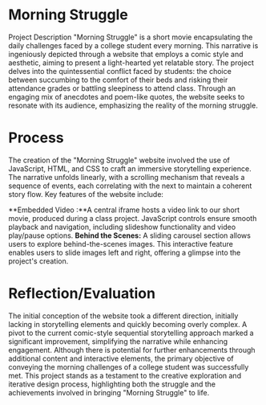 # Morning Struggle
Project Description
"Morning Struggle" is a short movie encapsulating the daily challenges faced by a college student every morning. This narrative is ingeniously depicted through a website that employs a comic style and aesthetic, aiming to present a light-hearted yet relatable story. The project delves into the quintessential conflict faced by students: the choice between succumbing to the comfort of their beds and risking their attendance grades or battling sleepiness to attend class. Through an engaging mix of anecdotes and poem-like quotes, the website seeks to resonate with its audience, emphasizing the reality of the morning struggle.

# Process
The creation of the "Morning Struggle" website involved the use of JavaScript, HTML, and CSS to craft an immersive storytelling experience. The narrative unfolds linearly, with a scrolling mechanism that reveals a sequence of events, each correlating with the next to maintain a coherent story flow. Key features of the website include:

**Embedded Video :**A central iframe hosts a video link to our short movie, produced during a class project. JavaScript controls ensure smooth playback and navigation, including slideshow functionality and video play/pause options.
**Behind the Scenes:** A sliding carousel section allows users to explore behind-the-scenes images. This interactive feature enables users to slide images left and right, offering a glimpse into the project's creation.

# Reflection/Evaluation
The initial conception of the website took a different direction, initially lacking in storytelling elements and quickly becoming overly complex. A pivot to the current comic-style sequential storytelling approach marked a significant improvement, simplifying the narrative while enhancing engagement. Although there is potential for further enhancements through additional content and interactive elements, the primary objective of conveying the morning challenges of a college student was successfully met. This project stands as a testament to the creative exploration and iterative design process, highlighting both the struggle and the achievements involved in bringing "Morning Struggle" to life.